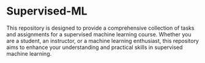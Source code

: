 # Supervised-ML
This repository is designed to provide a comprehensive collection of tasks and assignments for a supervised machine learning course. Whether you are a student, an instructor, or a machine learning enthusiast, this repository aims to enhance your understanding and practical skills in supervised machine learning.
